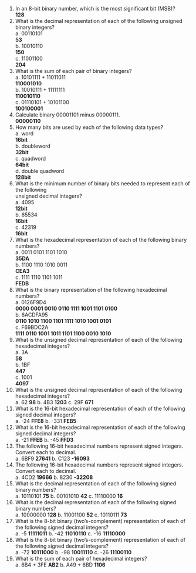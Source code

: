 1. In an 8-bit binary number, which is the most significant bit (MSB)?<br>
  **128**<br>
2. What is the decimal representation of each of the following unsigned binary integers?<br>
  a. 00110101<br>
  **53**<br>
  b. 10010110<br>
  **150**<br>
  c. 11001100<br>
  **204**<br>
3. What is the sum of each pair of binary integers?<br>
  a. 10101111 + 11011011<br>
  **110001010**<br>
  b. 10010111 + 11111111<br>
  **110010110**<br>
  c. 01110101 + 10101100<br>
  **100100001**<br>
4. Calculate binary 00001101 minus 00000111.<br>
  **00000110**<br>
5. How many bits are used by each of the following data types?<br>
  a. word<br>
  **16bit**<br>
  b. doubleword<br>
  **32bit**<br>
  c. quadword<br>
  **64bit**<br>
  d. double quadword<br>
  **128bit**<br>
6. What is the minimum number of binary bits needed to represent each of the following<br>
unsigned decimal integers?<br>
  a. 4095<br>
  **12bit**<br>
  b. 65534<br>
  **16bit**<br>
  c. 42319<br>
  **16bit**<br>
7. What is the hexadecimal representation of each of the following binary numbers?<br>
  a. 0011 0101 1101 1010<br>
  **35DA**<br>
  b. 1100 1110 1010 0011<br>
  **CEA3**<br>
  c. 1111 1110 1101 1011<br>
  **FEDB**<br>
8. What is the binary representation of the following hexadecimal numbers?<br>
  a. 0126F9D4<br>
  **0000 0001 0010 0110 1111 1001 1101 0100**<br>
  b. 6ACDFA95<br>
  **0110 1010 1100 1101 1111 1010 1001 0101**<br>
  c. F69BDC2A<br>
  **1111 0110 1001 1011 1101 1100 0010 1010**<br>
9. What is the unsigned decimal representation of each of the following hexadecimal integers?<br>
  a. 3A<br>
  **58**<br>
  b. 1BF<br>
  **447**<br>
  c. 1001<br>
  **4097**<br>
10. What is the unsigned decimal representation of each of the following hexadecimal integers?<br>
  a. 62 **98**
  b. 4B3 **1203**
  c. 29F **671**
11. What is the 16-bit hexadecimal representation of each of the following signed decimal integers?<br>
  a. -24 **FFE8**
  b. -331 **FEB5**
12. What is the 16-bit hexadecimal representation of each of the following signed decimal integers?<br>
  a. -21 **FFEB**
  b. -45 **FFD3**
13. The following 16-bit hexadecimal numbers represent signed integers. Convert each to
decimal.<br>
  a. 6BF9 **27641**
  b. C123 **-16093**
14. The following 16-bit hexadecimal numbers represent signed integers. Convert each to
decimal.<br>
  a. 4CD2 **19666**
  b. 8230 **-32208**
15. What is the decimal representation of each of the following signed binary numbers?<br>
  a. 10110101 **75**
  b. 00101010 **42**
  c. 11110000 **16**
16. What is the decimal representation of each of the following signed binary numbers?<br>
  a. 10000000 **128**
  b. 11001100 **52**
  c. 10110111 **73**
17. What is the 8-bit binary (two’s-complement) representation of each of the following signed
decimal integers?<br>
  a. -5 **11111011**
  b. -42 **11010110**
  c. -16 **11110000**
18. What is the 8-bit binary (two’s-complement) representation of each of the following signed
decimal integers?<br>
  a. -72 **10111000**
  b. -98 **10011110**
  c. -26 **11100110**
19. What is the sum of each pair of hexadecimal integers?<br>
  a. 6B4 + 3FE **AB2**
  b. A49 + 6BD **1106**
